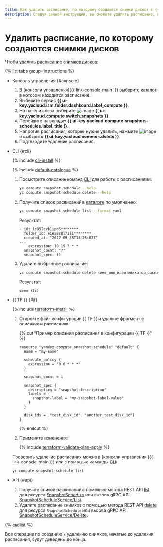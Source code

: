 ```yaml
---
title: Как удалить расписание, по которому создаются снимки дисков в {{ compute-full-name }}
description: Следуя данной инструкции, вы сможете удалить расписание, по которому создаются снимки дисков.
---
```


# Удалить расписание, по которому создаются снимки дисков

Чтобы удалить [расписание](../../concepts/snapshot-schedule.md) [снимков дисков](../../concepts/snapshot.md):

{% list tabs group=instructions %}

- Консоль управления {#console}

  1. В [консоли управления]({{ link-console-main }}) выберите [каталог](../../../resource-manager/concepts/resources-hierarchy.md#folder), в котором находится расписание.
  1. Выберите сервис **{{ ui-key.yacloud.iam.folder.dashboard.label_compute }}**.
  1. На панели слева выберите ![image](../../../_assets/console-icons/picture.svg) **{{ ui-key.yacloud.compute.switch_snapshots }}**.
  1. Перейдите на вкладку **{{ ui-key.yacloud.compute.snapshots-schedules.label_title }}**.
  1. Напротив расписания, которое нужно удалить, нажмите ![image](../../../_assets/console-icons/ellipsis.svg) и выберите **{{ ui-key.yacloud.common.delete }}**.
  1. Подтвердите удаление расписания.

- CLI {#cli}

  {% include [cli-install](../../../_includes/cli-install.md) %}

  {% include [default-catalogue](../../../_includes/default-catalogue.md) %}

  1. Посмотрите описание команд [CLI](../../../cli/) для работы с расписаниями:

     ```bash
     yc compute snapshot-schedule --help
     yc compute snapshot-schedule delete --help
     ```

  1. Получите список расписаний в [каталоге](../../../resource-manager/concepts/resources-hierarchy.md#folder) по умолчанию:

     ```bash
     yc compute snapshot-schedule list --format yaml
     ```

     Результат:

     ```text
     - id: fc852cvb1ipd5********
       folder_id: e1ea8s8l71li********
       created_at: "2022-09-28T13:25:02Z"
     ...
         expression: 10 19 ? * *
       snapshot_count: "7"
       snapshot_spec: {}
     ```

  1. Удалите выбранное расписание:

     ```bash
     yc compute snapshot-schedule delete <имя_или_идентификатор_расписания>
     ```

     Результат:

     ```text
     done (5s)
     ```

- {{ TF }} {#tf}

  {% include [terraform-install](../../../_includes/terraform-install.md) %}

  1. Откройте файл конфигурации {{ TF }} и удалите фрагмент с описанием расписания:

     {% cut "Пример описания расписания в конфигурации {{ TF }}" %}

     ```hcl
     resource "yandex_compute_snapshot_schedule" "default" {
       name = "my-name"

       schedule_policy {
         expression = "0 0 * * *"
       }

       snapshot_count = 1

       snapshot_spec {
         description = "snapshot-description"
         labels = {
           snapshot-label = "my-snapshot-label-value"
         }
       }

       disk_ids = ["test_disk_id", "another_test_disk_id"]
     }
     ```

     {% endcut %}

  1. Примените изменения:

     {% include [terraform-validate-plan-apply](../../../_tutorials/_tutorials_includes/terraform-validate-plan-apply.md) %}

  Проверить удаление расписания можно в [консоли управления]({{ link-console-main }}) или с помощью команды [CLI](../../../cli/):

  ```bash
  yc compute snapshot-schedule list
  ```

- API {#api}

  1. Получите список расписаний с помощью метода REST API [list](../../api-ref/SnapshotSchedule/list.md) для ресурса [SnapshotSchedule](../../api-ref/SnapshotSchedule/index.md) или вызова gRPC API [SnapshotScheduleService/List](../../api-ref/grpc/SnapshotSchedule/list.md).
  1. Удалите расписание снимков с помощью метода REST API [delete](../../api-ref/SnapshotSchedule/delete.md) для ресурса `SnapshotSchedule` или вызова gRPC API [SnapshotScheduleService/Delete](../../api-ref/grpc/SnapshotSchedule/delete.md).

{% endlist %}

Все операции по созданию и удалению снимков, начатые до удаления расписания, будут доведены до конца.